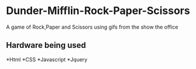 # Dunder-Mifflin-Rock-Paper-Scissors
A game of Rock,Paper and Scissors using gifs from the show the office

## Hardware being used
*Html
*CSS
*Javascript
*Jquery
